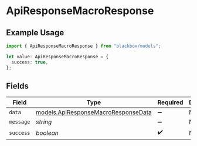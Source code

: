 # ApiResponseMacroResponse

## Example Usage

```typescript
import { ApiResponseMacroResponse } from "blackbox/models";

let value: ApiResponseMacroResponse = {
  success: true,
};
```

## Fields

| Field                                                                            | Type                                                                             | Required                                                                         | Description                                                                      |
| -------------------------------------------------------------------------------- | -------------------------------------------------------------------------------- | -------------------------------------------------------------------------------- | -------------------------------------------------------------------------------- |
| `data`                                                                           | [models.ApiResponseMacroResponseData](../models/apiresponsemacroresponsedata.md) | :heavy_minus_sign:                                                               | N/A                                                                              |
| `message`                                                                        | *string*                                                                         | :heavy_minus_sign:                                                               | N/A                                                                              |
| `success`                                                                        | *boolean*                                                                        | :heavy_check_mark:                                                               | N/A                                                                              |